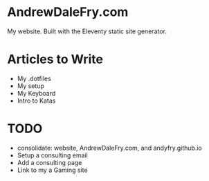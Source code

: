 # AndrewDaleFry.com

My website. Built with the Eleventy static site generator. 

# Articles to Write
- My .dotfiles
- My setup
- My Keyboard
- Intro to Katas

# TODO
- consolidate: website, AndrewDaleFry.com, and andyfry.github.io
- Setup a consulting email
- Add a consulting page
- Link to my a Gaming site

